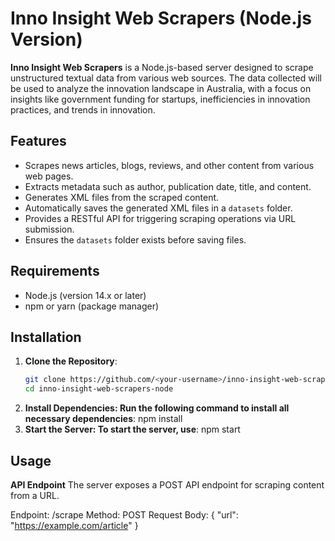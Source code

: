 # Inno Insight Web Scrapers (Node.js Version)

**Inno Insight Web Scrapers** is a Node.js-based server designed to scrape unstructured textual data from various web sources. The data collected will be used to analyze the innovation landscape in Australia, with a focus on insights like government funding for startups, inefficiencies in innovation practices, and trends in innovation.

## Features

- Scrapes news articles, blogs, reviews, and other content from various web pages.
- Extracts metadata such as author, publication date, title, and content.
- Generates XML files from the scraped content.
- Automatically saves the generated XML files in a `datasets` folder.
- Provides a RESTful API for triggering scraping operations via URL submission.
- Ensures the `datasets` folder exists before saving files.

## Requirements

- Node.js (version 14.x or later)
- npm or yarn (package manager)

## Installation

1. **Clone the Repository**:
   ```bash
   git clone https://github.com/<your-username>/inno-insight-web-scrapers-node.git
   cd inno-insight-web-scrapers-node
2. **Install Dependencies: Run the following command to install all necessary dependencies**:
   npm install
3. **Start the Server: To start the server, use**:
   npm start

## Usage
**API Endpoint**
   The server exposes a POST API endpoint for scraping content from a URL.

   Endpoint: /scrape
   Method: POST
   Request Body:
      {
         "url": "https://example.com/article"
      }
